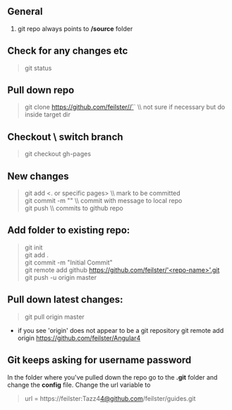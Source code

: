 ## General
1. git repo always points to **/source** folder 

## Check for any changes etc
> git status

## Pull down repo
> git clone https://github.com/feilster//`<repo name/>`   \\\ not sure if necessary but do inside target dir

## Checkout \ switch branch
> git checkout gh-pages

## New changes
> git add <. or specific pages>  \\\ mark to be committed  
> git commit -m "<any descriptive commit message>"   \\\  commit with message to local repo  
> git push   \\\ commits to github repo


## Add folder to existing repo:
> git init  
> git add .  
> git commit -m "Initial Commit"  
> git remote add github https://github.com/feilster/'<repo-name>'.git  
> git push -u origin master   

## Pull down latest changes:
> git pull origin master
* if you see 'origin' does not appear to be a git repository
git remote add origin https://github.com/feilster/Angular4

## Git keeps asking for username password

In the folder where you've pulled down the repo go to the **.git** folder and change the **config** file. Change the url variable to
> url = https://feilster:Tazz$4$4@github.com/feilster/guides.git
